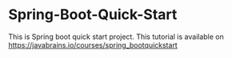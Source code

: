 # Spring-Boot-Quick-Start
This is Spring boot quick start project. This tutorial is available on https://javabrains.io/courses/spring_bootquickstart
